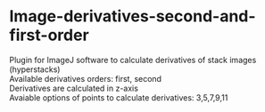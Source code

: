 # Image-derivatives-second-and-first-order
Plugin for ImageJ software to calculate derivatives of stack images (hyperstacks)  <br />
Available derivatives orders: first, second  <br />
Derivatives are calculated in z-axis  <br />
Avaiable options of points to calculate derivatives: 3,5,7,9,11  <br />
